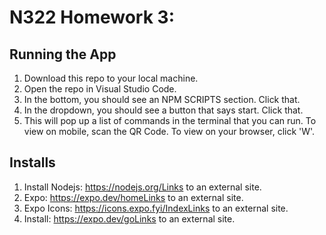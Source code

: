 # N322 Homework 3:

## Running the App

1. Download this repo to your local machine.
2. Open the repo in Visual Studio Code.
3. In the bottom, you should see an NPM SCRIPTS section. Click that.
4. In the dropdown, you should see a button that says start. Click that.
5. This will pop up a list of commands in the terminal that you can run. To view on mobile, scan the QR Code. To view on your browser, click 'W'.

## Installs 

1. Install Nodejs: https://nodejs.org/Links to an external site.
2. Expo: https://expo.dev/homeLinks to an external site.
3. Expo Icons: https://icons.expo.fyi/IndexLinks to an external site.
4. Install: https://expo.dev/goLinks to an external site.


